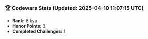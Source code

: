 ### 🏆 Codewars Stats (Updated: 2025-04-10 11:07:15 UTC)

- **Rank:** 8 kyu
- **Honor Points:** 3
- **Completed Challenges:** 1
